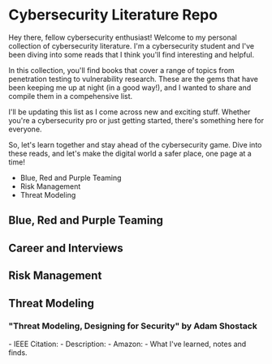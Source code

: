 <h1>Cybersecurity Literature Repo</h1>

<p>Hey there, fellow cybersecurity enthusiast! Welcome to my personal collection of cybersecurity literature. I'm a cybersecurity student and I've been diving into some reads that I think you'll find interesting and helpful.

In this collection, you'll find books that cover a range of topics from penetration testing to vulnerability research. These are the gems that have been keeping me up at night (in a good way!), and I wanted to share and compile them in a compehensive list.

I'll be updating this list as I come across new and exciting stuff. Whether you're a cybersecurity pro or just getting started, there's something here for everyone.

So, let's learn together and stay ahead of the cybersecurity game. Dive into these reads, and let's make the digital world a safer place, one page at a time!</p>

<ul>
    <li>Blue, Red and Purple Teaming</li>
    <li>Risk Management</li>
    <li>Threat Modeling</li>
</ul>

<h2>Blue, Red and Purple Teaming</h2>

<h2>Career and Interviews</h2>

<h2>Risk Management</h2>

<h2>Threat Modeling</h2>

<h3><a>"Threat Modeling, Designing for Security" by Adam Shostack</a></h3>
  - IEEE Citation: 
  - Description:
  - Amazon:
  - What I've learned, notes and finds.
 


